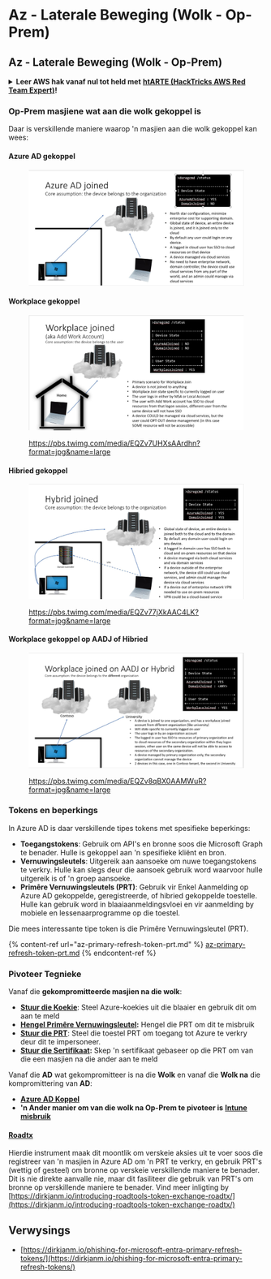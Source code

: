 # Az - Laterale Beweging (Wolk - Op-Prem)

## Az - Laterale Beweging (Wolk - Op-Prem)

<details>

<summary><strong>Leer AWS hak vanaf nul tot held met</strong> <a href="https://training.hacktricks.xyz/courses/arte"><strong>htARTE (HackTricks AWS Red Team Expert)</strong></a><strong>!</strong></summary>

Ander maniere om HackTricks te ondersteun:

* As jy jou **maatskappy geadverteer wil sien in HackTricks** of **HackTricks in PDF wil aflaai** Kyk na die [**INSKRYWINGSPLANNE**](https://github.com/sponsors/carlospolop)!
* Kry die [**amptelike PEASS & HackTricks swag**](https://peass.creator-spring.com)
* Ontdek [**Die PEASS Familie**](https://opensea.io/collection/the-peass-family), ons versameling van eksklusiewe [**NFTs**](https://opensea.io/collection/the-peass-family)
* **Sluit aan by die** 💬 [**Discord groep**](https://discord.gg/hRep4RUj7f) of die [**telegram groep**](https://t.me/peass) of **volg** ons op **Twitter** 🐦 [**@hacktricks\_live**](https://twitter.com/hacktricks\_live)**.**
* **Deel jou haktruuks deur PRs in te dien by die** [**HackTricks**](https://github.com/carlospolop/hacktricks) en [**HackTricks Cloud**](https://github.com/carlospolop/hacktricks-cloud) github repos.

</details>

### Op-Prem masjiene wat aan die wolk gekoppel is

Daar is verskillende maniere waarop 'n masjien aan die wolk gekoppel kan wees:

#### Azure AD gekoppel

<figure><img src="../../../.gitbook/assets/image (259).png" alt=""><figcaption></figcaption></figure>

#### Workplace gekoppel

<figure><img src="../../../.gitbook/assets/image (222).png" alt=""><figcaption><p><a href="https://pbs.twimg.com/media/EQZv7UHXsAArdhn?format=jpg&#x26;name=large">https://pbs.twimg.com/media/EQZv7UHXsAArdhn?format=jpg&#x26;name=large</a></p></figcaption></figure>

#### Hibried gekoppel

<figure><img src="../../../.gitbook/assets/image (178).png" alt=""><figcaption><p><a href="https://pbs.twimg.com/media/EQZv77jXkAAC4LK?format=jpg&#x26;name=large">https://pbs.twimg.com/media/EQZv77jXkAAC4LK?format=jpg&#x26;name=large</a></p></figcaption></figure>

#### Workplace gekoppel op AADJ of Hibried

<figure><img src="../../../.gitbook/assets/image (252).png" alt=""><figcaption><p><a href="https://pbs.twimg.com/media/EQZv8qBX0AAMWuR?format=jpg&#x26;name=large">https://pbs.twimg.com/media/EQZv8qBX0AAMWuR?format=jpg&#x26;name=large</a></p></figcaption></figure>

### Tokens en beperkings <a href="#tokens-and-limitations" id="tokens-and-limitations"></a>

In Azure AD is daar verskillende tipes tokens met spesifieke beperkings:

* **Toegangstokens**: Gebruik om API's en bronne soos die Microsoft Graph te benader. Hulle is gekoppel aan 'n spesifieke kliënt en bron.
* **Vernuwingsleutels**: Uitgereik aan aansoeke om nuwe toegangstokens te verkry. Hulle kan slegs deur die aansoek gebruik word waarvoor hulle uitgereik is of 'n groep aansoeke.
* **Primêre Vernuwingsleutels (PRT)**: Gebruik vir Enkel Aanmelding op Azure AD gekoppelde, geregistreerde, of hibried gekoppelde toestelle. Hulle kan gebruik word in blaaiaanmeldingsvloei en vir aanmelding by mobiele en lessenaarprogramme op die toestel.

Die mees interessante tipe token is die Primêre Vernuwingsleutel (PRT).

{% content-ref url="az-primary-refresh-token-prt.md" %}
[az-primary-refresh-token-prt.md](az-primary-refresh-token-prt.md)
{% endcontent-ref %}

### Pivoteer Tegnieke

Vanaf die **gekompromitteerde masjien na die wolk**:

* [**Stuur die Koekie**](az-pass-the-cookie.md): Steel Azure-koekies uit die blaaier en gebruik dit om aan te meld
* [**Hengel Primêre Vernuwingsleutel**](az-phishing-primary-refresh-token-microsoft-entra.md)**:** Hengel die PRT om dit te misbruik
* [**Stuur die PRT**](pass-the-prt.md): Steel die toestel PRT om toegang tot Azure te verkry deur dit te impersoneer.
* [**Stuur die Sertifikaat**](az-pass-the-certificate.md)**:** Skep 'n sertifikaat gebaseer op die PRT om van die een masjien na die ander aan te meld

Vanaf die **AD** wat gekompromitteer is na die **Wolk** en vanaf die **Wolk na** die kompromittering van **AD**:

* [**Azure AD Koppel**](azure-ad-connect-hybrid-identity/)
* **'n Ander manier om van die wolk na Op-Prem te pivoteer is** [**Intune misbruik**](../az-services/intune.md)

#### [Roadtx](https://github.com/dirkjanm/ROADtools)

Hierdie instrument maak dit moontlik om verskeie aksies uit te voer soos die registreer van 'n masjien in Azure AD om 'n PRT te verkry, en gebruik PRT's (wettig of gesteel) om bronne op verskeie verskillende maniere te benader. Dit is nie direkte aanvalle nie, maar dit fasiliteer die gebruik van PRT's om bronne op verskillende maniere te benader. Vind meer inligting by [https://dirkjanm.io/introducing-roadtools-token-exchange-roadtx/](https://dirkjanm.io/introducing-roadtools-token-exchange-roadtx/)

## Verwysings

* [https://dirkjanm.io/phishing-for-microsoft-entra-primary-refresh-tokens/](https://dirkjanm.io/phishing-for-microsoft-entra-primary-refresh-tokens/)
